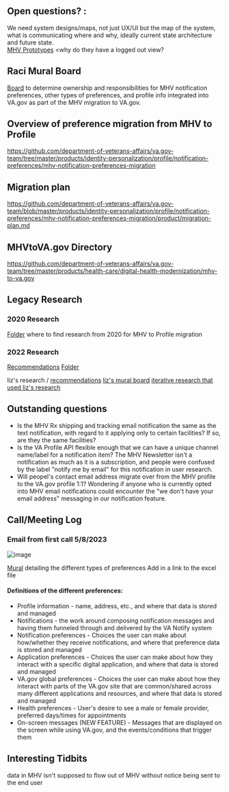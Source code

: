 
## Open questions? : 
We need system designs/maps, not just UX/UI but the map of the system, what is communicating where and why, ideally current state architecture and future state.  
[MHV Prototypes](https://www.sketch.com/s/908b453b-ef8b-4193-b955-ea00f9fd14aa) <why do they have a logged out view? 



## Raci Mural Board 
[Board](https://app.mural.co/t/departmentofveteransaffairs9999/m/departmentofveteransaffairs9999/1683563126254/26360684516a5511439b5056e1b13f3ae3acf49a?sender=u71ad98f94f5263595f9a4390) to determine ownership and responsibilities for MHV notification preferences, other types of preferences, and profile info integrated into VA.gov as part of the MHV migration to VA.gov.


## Overview of preference migration from MHV to Profile
https://github.com/department-of-veterans-affairs/va.gov-team/tree/master/products/identity-personalization/profile/notification-preferences/mhv-notification-preferences-migration

## Migration plan 
https://github.com/department-of-veterans-affairs/va.gov-team/blob/master/products/identity-personalization/profile/notification-preferences/mhv-notification-preferences-migration/product/migration-plan.md


## MHVtoVA.gov Directory 

https://github.com/department-of-veterans-affairs/va.gov-team/tree/master/products/health-care/digital-health-modernization/mhv-to-va.gov

## Legacy Research 
### 2020 Research
[Folder](https://github.com/department-of-veterans-affairs/va.gov-team/tree/master/products/identity-personalization/profile/profile-V1/mhv-profile) where to find research from 2020 for MHV to Profile migration 

### 2022 Research 
[Recommendations](https://github.com/department-of-veterans-affairs/va.gov-team/blob/master/products/identity-personalization/profile/Research/2022-05-MHV-profile-research/recommendations.md#we-should-collaborate-with-the-health-apartment-team-to-determine-where-it-makes-the-most-sense-to-put-health-related-profile-items)
[Folder](https://github.com/department-of-veterans-affairs/va.gov-team/tree/master/products/identity-personalization/profile/Research/2022-05-MHV-profile-research)


liz's research / [recommendations](https://github.com/department-of-veterans-affairs/va.gov-team/blob/master/products/identity-personalization/profile/Research/2022-05-MHV-profile-research/recommendations.md)
[liz's mural board](https://app.mural.co/t/departmentofveteransaffairs9999/m/vsa8243/1645732777530/3b751dac638c58f4463823ac9476e4e25dc1240f?sender=u10f2c4ac80310d9cff115982)
[iterative research that used liz's research](https://app.mural.co/t/departmentofveteransaffairs9999/m/departmentofveteransaffairs9999/1677775946971/1e8d73d4013ecec84b932c699ce1cf8584cb7e35?sender=u10f2c4ac80310d9cff115982)


## Outstanding questions
- Is the MHV Rx shipping and tracking email notification the same as the text notification, with regard to it applying only to certain facilities? If so, are they the same facilities?
- Is the VA Profile API flexible enough that we can have a unique channel name/label for a notification item? The MHV Newsletter isn't a notification as much as it is a subscription, and people were confused by the label "notify me by email" for this notification in user research.
- Will peopel's contact email address migrate over from the MHV profile to the VA.gov profile 1:1? Wondering if anyone who is currently opted into MHV email notifications could encounter the "we don't have your email address" messaging in our notification feature.

## Call/Meeting Log
### Email from first call 5/8/2023
![image](https://user-images.githubusercontent.com/129431463/236938796-4c5cb8be-3621-43d5-a00f-98c84763c7fb.png)

[Mural](https://app.mural.co/t/departmentofveteransaffairs9999/m/departmentofveteransaffairs9999/1677775946971/1e8d73d4013ecec84b932c699ce1cf8584cb7e35?sender=u10f2c4ac80310d9cff115982) detailing the different types of preferences 
Add in a link to the excel file 

#### Definitions of the different preferences:
- Profile information - name, address, etc., and where that data is stored and managed
- Notifications - the work around composing notification messages and having them funneled through and delivered by the VA Notify system
- Notification preferences - Choices the user can make about how/whether they receive notifications, and where that preference data is stored and managed
- Application preferences - Choices the user can make about how they interact with a specific digital application, and where that data is stored and managed
- VA.gov global preferences - Choices the user can make about how they interact with parts of the VA.gov site that are common/shared across many different applications and resources, and where that data is stored and managed
- Health preferences - User's desire to see a male or female provider, preferred days/times for appointments
- On-screen messages (NEW FEATURE) - Messages that are displayed on the screen while using VA.gov, and the events/conditions that trigger them

## Interesting Tidbits
data in MHV isn't supposed to flow out of MHV without notice being sent to the end user 
